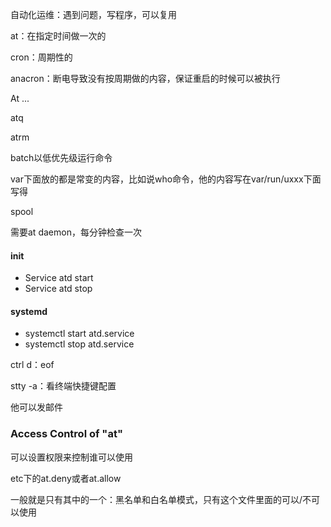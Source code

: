 自动化运维：遇到问题，写程序，可以复用



at：在指定时间做一次的

cron：周期性的

anacron：断电导致没有按周期做的内容，保证重启的时候可以被执行



At ...

atq

atrm

batch以低优先级运行命令



var下面放的都是常变的内容，比如说who命令，他的内容写在var/run/uxxx下面写得



spool



需要at daemon，每分钟检查一次



#### init

- Service atd start
- Service atd stop

#### systemd

- systemctl start atd.service
- systemctl stop atd.service



ctrl d：eof

stty -a：看终端快捷键配置



他可以发邮件



### Access Control of "at"

可以设置权限来控制谁可以使用



etc下的at.deny或者at.allow

一般就是只有其中的一个：黑名单和白名单模式，只有这个文件里面的可以/不可以使用

